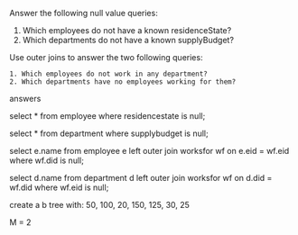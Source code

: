 Answer the following null value queries:

   1. Which employees do not have a known residenceState?  
   2. Which departments do not have a known supplyBudget?


Use outer joins to answer the two following queries:

    1. Which employees do not work in any department?
    2. Which departments have no employees working for them?




answers

select * from employee where residencestate is null;

select * from department where supplybudget is null;

select e.name from employee e left outer join worksfor wf on e.eid = wf.eid
where wf.did is null;

select d.name from department d left outer join worksfor wf on d.did = wf.did
where wf.eid is null;


create a b tree with:
50, 100, 20, 150, 125, 30, 25

M = 2

